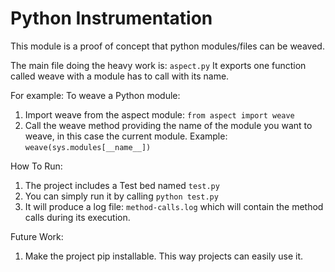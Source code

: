 # Python Instrumentation

This module is a proof of concept that python modules/files can be weaved.

The main file doing the heavy work is: `aspect.py`
It exports one function called weave with a module has to call with its name.

For example: To weave a Python module:

1. Import weave from the aspect module: `from aspect import weave`
2. Call the weave method providing the name of the module you want to weave, in this case the current module.
Example: `weave(sys.modules[__name__])`

How To Run:

1. The project includes a Test bed named `test.py`
2. You can simply run it by calling `python test.py`
3. It will produce a log file: `method-calls.log` which will contain the method calls during its execution.

Future Work:
1. Make the project pip installable. This way projects can easily use it.